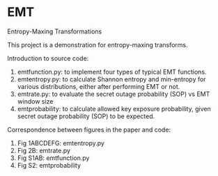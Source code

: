 # EMT
Entropy-Maxing Transformations

This project is a demonstration for entropy-maxing transforms.

Introduction to source code:
1) emtfunction.py: to implement four types of typical EMT functions. 
2) emtentropy.py: to calculate Shannon entropy and min-entropy for various distributions, 
            either after performing EMT or not. 
3) emtrate.py: to evaluate the secret outage probability (SOP) vs EMT window size
4) emtprobability: to calculate allowed key exposure probability, given secret outage probability (SOP) to be expected.


Correspondence between figures in the paper and code:
1) Fig 1ABCDEFG: emtentropy.py  
2) Fig 2B: emtrate.py  
3) Fig S1AB: emtfunction.py 
4) Fig S2: emtprobability  

